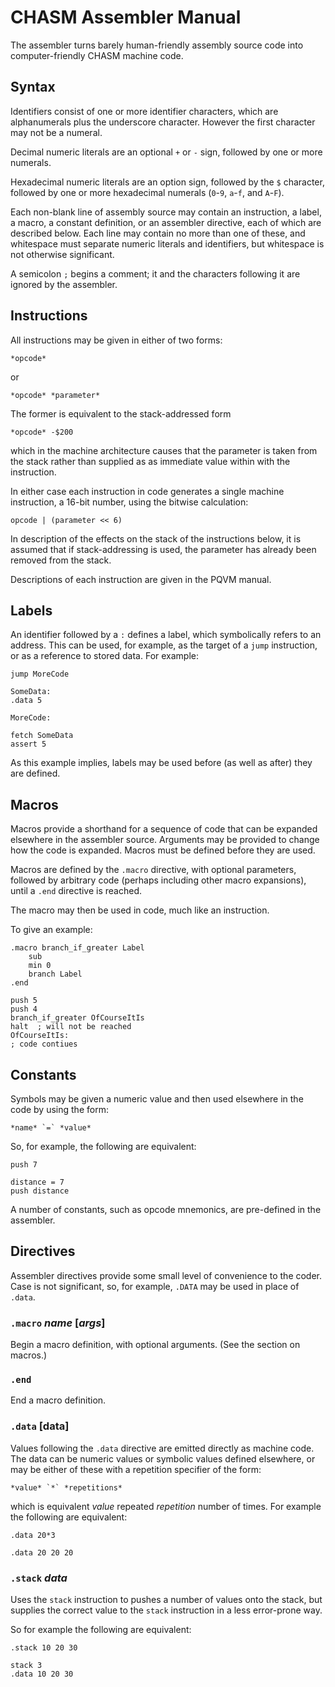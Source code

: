 CHASM Assembler Manual
======================


The assembler turns barely human-friendly assembly source code into
computer-friendly CHASM machine code.


Syntax
------

Identifiers consist of one or more identifier characters, which are
alphanumerals plus the underscore character. However the first character may
not be a numeral.

Decimal numeric literals are an optional `+` or `-` sign, followed by one or
more numerals.

Hexadecimal numeric literals are an option sign, followed by the `$`
character, followed by one or more hexadecimal numerals (`0`-`9`, `a`-`f`,
and `A`-`F`).

Each non-blank line of assembly source may contain an instruction, a label, a
macro, a constant definition, or an assembler directive, each of which are
described below. Each line may contain no more than one of these, and
whitespace must separate numeric literals and identifiers, but whitespace is
not otherwise significant.

A semicolon `;` begins a comment; it and the characters following it are
ignored by the assembler.


Instructions
------------

All instructions may be given in either of two forms:

	*opcode*

or

	*opcode* *parameter*


The former is equivalent to the stack-addressed form

	*opcode* -$200

which in the machine architecture causes that the parameter is taken from the
stack rather than supplied as as immediate value within with the
instruction.

In either case each instruction in code generates a single machine
instruction, a 16-bit number, using the bitwise calculation:

 	opcode | (parameter << 6)

In description of the effects on the stack of the instructions below, it is
assumed that if stack-addressing is used, the parameter has already been
removed from the stack.

Descriptions of each instruction are given in the PQVM manual.


Labels
------

An identifier followed by a `:` defines a label, which symbolically refers to
an address. This can be used, for example, as the target of a `jump`
instruction, or as a reference to stored data. For example:

	jump MoreCode

	SomeData:
	.data 5

	MoreCode:

	fetch SomeData
	assert 5

As this example implies, labels may be used before (as well as after) they are
defined.


Macros
------

Macros provide a shorthand for a sequence of code that can be expanded
elsewhere in the assembler source. Arguments may be provided to change how
the code is expanded. Macros must be defined before they are used.

Macros are defined by the `.macro` directive, with optional parameters,
followed by arbitrary code (perhaps including other macro expansions), until
a `.end` directive is reached.

The macro may then be used in code, much like an instruction.

To give an example:

	.macro branch_if_greater Label
		sub
		min 0
		branch Label
	.end

	push 5
	push 4
	branch_if_greater OfCourseItIs
	halt  ; will not be reached
	OfCourseItIs:
	; code contiues


Constants
---------

Symbols may be given a numeric value and then used elsewhere in the code by
using the form:

	*name* `=` *value*

So, for example, the following are equivalent:

	push 7

	distance = 7
	push distance

A number of constants, such as opcode mnemonics, are pre-defined in the
assembler.


Directives
----------

Assembler directives provide some small level of convenience to the coder. Case is not significant, so, for example, `.DATA` may be used in place of `.data`.


### `.macro` *name* [*args*]

Begin a macro definition, with optional arguments. (See the section on
macros.)


### `.end`

End a macro definition.


### `.data` [data]

Values following the `.data` directive are emitted directly as machine code.
The data can be numeric values or symbolic values defined elsewhere, or may be either of these with a repetition specifier of the form:

	*value* `*` *repetitions*

which is equivalent *value* repeated *repetition* number of times. For example
the following are equivalent:

	.data 20*3

	.data 20 20 20


### `.stack` *data*

Uses the `stack` instruction to pushes a number of values onto the stack, but supplies the correct value to the `stack` instruction in a less error-prone way.

So for example the following are equivalent:

	.stack 10 20 30

	stack 3
	.data 10 20 30


